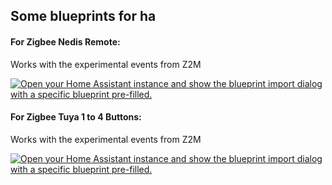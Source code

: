 ## Some blueprints for ha

#### For Zigbee Nedis Remote:

Works with the experimental events from Z2M

[![Open your Home Assistant instance and show the blueprint import dialog with a specific blueprint pre-filled.](https://my.home-assistant.io/badges/blueprint_import.svg)](https://my.home-assistant.io/redirect/blueprint_import/?blueprint_url=https%3A%2F%2Fgithub.com%2Ffapgomes%2Fha-blueprints%2Fblob%2Fmain%2Fzigbee2mqtt-nedis-remote.yaml)

#### For Zigbee Tuya 1 to 4 Buttons:

Works with the experimental events from Z2M

[![Open your Home Assistant instance and show the blueprint import dialog with a specific blueprint pre-filled.](https://my.home-assistant.io/badges/blueprint_import.svg)](https://my.home-assistant.io/redirect/blueprint_import/?blueprint_url=https%3A%2F%2Fgithub.com%2Ffapgomes%2Fha-blueprints%2Fblob%2Fmain%2Fzigbee2mqtt-tuya_1_to_4_buttons.yaml)
